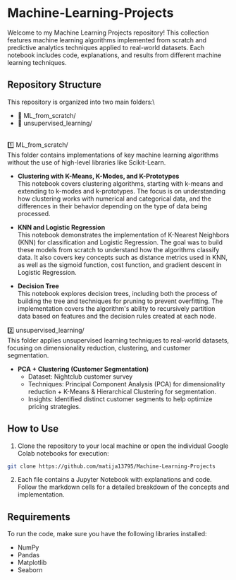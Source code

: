 # Machine-Learning-Projects

Welcome to my Machine Learning Projects repository! This collection features machine learning algorithms implemented from scratch and predictive analytics techniques applied to real-world datasets. Each notebook includes code, explanations, and results from different machine learning techniques.

## Repository Structure
This repository is organized into two main folders:\
- 📁 ML_from_scratch/
- 📁 unsupervised_learning/

\
1️⃣ ML_from_scratch/ \
This folder contains implementations of key machine learning algorithms without the use of high-level libraries like Scikit-Learn.
- **Clustering with K-Means, K-Modes, and K-Prototypes**\
This notebook covers clustering algorithms, starting with k-means and extending to k-modes and k-prototypes. The focus is on understanding how clustering works with numerical and categorical data, and the differences in their behavior depending on the type of data being processed.

- **KNN and Logistic Regression**\
This notebook demonstrates the implementation of K-Nearest Neighbors (KNN) for classification and Logistic Regression. The goal was to build these models from scratch to understand how the algorithms classify data. It also covers key concepts such as distance metrics used in KNN, as well as the sigmoid function, cost function, and gradient descent in Logistic Regression.

- **Decision Tree**\
This notebook explores decision trees, including both the process of building the tree and techniques for pruning to prevent overfitting. The implementation covers the algorithm's ability to recursively partition data based on features and the decision rules created at each node.

2️⃣ unsupervised_learning/ \
This folder applies unsupervised learning techniques to real-world datasets, focusing on dimensionality reduction, clustering, and customer segmentation.
- **PCA + Clustering (Customer Segmentation)**
  - Dataset: Nightclub customer survey
  - Techniques: Principal Component Analysis (PCA) for dimensionality reduction + K-Means & Hierarchical Clustering for segmentation.
  - Insights: Identified distinct customer segments to help optimize pricing strategies.

## How to Use
1. Clone the repository to your local machine or open the individual Google Colab notebooks for execution:
```bash
git clone https://github.com/matija13795/Machine-Learning-Projects
```
2. Each file contains a Jupyter Notebook with explanations and code. Follow the markdown cells for a detailed breakdown of the concepts and implementation.

## Requirements
To run the code, make sure you have the following libraries installed:
- NumPy
- Pandas
- Matplotlib
- Seaborn
